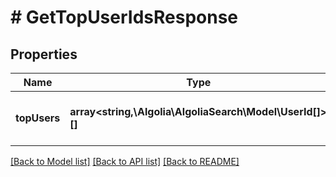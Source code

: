 # # GetTopUserIdsResponse

## Properties

Name | Type | Description | Notes
------------ | ------------- | ------------- | -------------
**topUsers** | **array<string,\Algolia\AlgoliaSearch\Model\UserId[]>[]** | Mapping of cluster names to top users. |

[[Back to Model list]](../../README.md#models) [[Back to API list]](../../README.md#endpoints) [[Back to README]](../../README.md)
